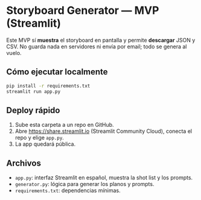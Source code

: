 
# Storyboard Generator — MVP (Streamlit)

Este MVP sí **muestra** el storyboard en pantalla y permite **descargar** JSON y CSV.
No guarda nada en servidores ni envía por email; todo se genera al vuelo.

## Cómo ejecutar localmente
```bash
pip install -r requirements.txt
streamlit run app.py
```

## Deploy rápido
1) Sube esta carpeta a un repo en GitHub.
2) Abre https://share.streamlit.io (Streamlit Community Cloud), conecta el repo y elige `app.py`.
3) La app quedará pública.

## Archivos
- `app.py`: interfaz Streamlit en español, muestra la shot list y los prompts.
- `generator.py`: lógica para generar los planos y prompts.
- `requirements.txt`: dependencias mínimas.
